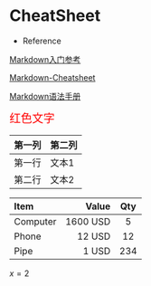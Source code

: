 
# CheatSheet
- Reference  

[Markdown入门参考](http://xianbai.me/learn-md/index.html)  

[Markdown-Cheatsheet](https://github.com/adam-p/markdown-here/wiki/Markdown-Cheatsheet)  

[Markdown语法手册](https://www.zybuluo.com/xxliixin1993/note/125827)

<font color='red' style='font-size:20px'>红色文字</font>

<table>
<thead>
    <tr>
        <th>第一列</th>
        <th>第二列</th>
    </tr>
</thead>
<tbody>
    <tr>
        <td>第一行</td>
        <td>文本1</td>
    </tr>
    <tr>
        <td>第二行</td>
        <td>文本2</td>
    </tr>
</tbody>


| Item      |    Value | Qty  |
| :-------- | --------:| :--: |
| Computer  | 1600 USD |  5   |
| Phone     |   12 USD |  12  |
| Pipe      |    1 USD | 234  |

$x = 2$